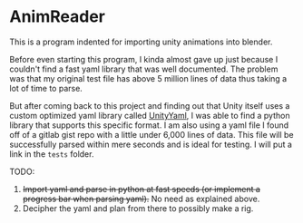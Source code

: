 # AnimReader

This is a program indented for importing unity animations into blender.

Before even starting this program, I kinda almost gave up just because I couldn't find a fast yaml library that was well documented. The problem was that my original test file has above 5 million lines of data thus taking a lot of time to parse.

But after coming back to this project and finding out that Unity itself uses a custom optimized yaml library called [UnityYaml](https://www.google.com/url?sa=t&rct=j&q=&esrc=s&source=web&cd=&cad=rja&uact=8&ved=2ahUKEwilpJ7zw-iMAxXF4ckDHRwRJ5IQFnoECAkQAQ&url=https%3A%2F%2Fdocs.unity3d.com%2FManual%2FUnityYAML.html&usg=AOvVaw0E_syC0ijM1S_uKNUW69p3&opi=89978449), I was able to find a python library that supports this specific format. I am also using a yaml file I found off of a gitlab gist repo with a little under 6,000 lines of data. This file will be successfully parsed within mere seconds and is ideal for testing. I will put a link in the `tests` folder.

TODO:
1. ~~Import yaml and parse in python at fast speeds (or implement a progress bar when parsing yaml).~~ No need as explained above.
2. Decipher the yaml and plan from there to possibly make a rig.
